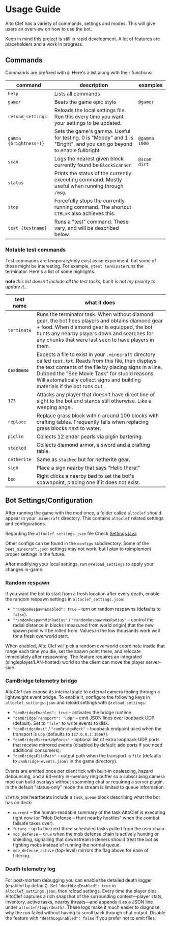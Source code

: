 # Usage Guide

Alto Clef has a variety of commands, settings and modes. This will give users an overview on how to use the bot.

Keep in mind this project is still in rapid development. A lot of features are placeholders and a work in progress.

## Commands

Commands are prefixed with `@`. Here's a list along with their functions:

| command                | description                                                                                                            | examples      |
|------------------------|------------------------------------------------------------------------------------------------------------------------|---------------|
| `help`                 | Lists all commands                                                                                                     |               |
| `gamer`                | Beats the game epic style                                                                                              | `@gamer`      |
| `reload_settings`      | Reloads the local settings file. Run this every time you want your settings to be updated.                             |               |
| `gamma {brightness=1}` | Sets the game's gamma. Useful for testing. 0 is "Moody" and 1 is "Bright", and you can go beyond to enable fullbright. | `@gamma 1000` |
| `scan`                 | Logs the nearest given block currently found be `BlockScanner`.                                                        | `@scan dirt`  |
| `status`               | Prints the status of the currently executing command. Mostly useful when running through `/msg`.                       |               |
| `stop`                 | Forcefully stops the currently running command. The shortcut `CTRL+K` also achieves this.                              |               |
| `test {testname}`      | Runs a "test" command. These vary, and will be described below.                                                        |               |


### Notable test commands

Test commands are temporary/only exist as an experiment, but some of these might be interesting.
For example, `@test terminate` runs the terminator.
Here's a list of some highlights.

**note** *this list doesn't include all the test tasks, but it is not my priority to update it...*

| test name   | what it does                                                                                                                                                                                                                                                                                         |
|-------------|------------------------------------------------------------------------------------------------------------------------------------------------------------------------------------------------------------------------------------------------------------------------------------------------------|
| `terminate` | Runs the terminator task. When without diamond gear, the bot flees players and obtains diamond gear + food. When diamond gear is equipped, the bot hunts any nearby players down and searches for any chunks that were last seen to have players in them.                                            |
| `deadmeme`  | Expects a file to exist in your `.minecraft` directory called `test.txt`. Reads from this file, then displays the text contents of the file by placing signs in a line. Dubbed the "Bee Movie Task" for stupid reasons. Will automatically collect signs and building materials if the bot runs out. |
| `173`       | Attacks any player that doesn't have direct line of sight to the bot and stands still otherwise. Like a weeping angel.                                                                                                                                                                               | 
| `replace`   | Replace grass block within around 100 blocks with crafting tables. Frequently fails when replacing grass blocks next to water.                                                                                                                                                                       |
| `piglin`    | Collects 12 ender pearls via piglin bartering.                                                                                                                                                                                                                                                       |
| `stacked`   | Collects diamond armor, a sword and a crafting table.                                                                                                                                                                                                                                                |
| `netherite` | Same as `stacked` but for netherite gear.                                                                                                                                                                                                                                                            |
| `sign`      | Place a sign nearby that says "Hello there!"                                                                                                                                                                                                                                                         |
| `bed`       | Right clicks a nearby bed to set the bot's spawnpoint, placing one if it does not exist.                                                                                                                                                                                                             |

## Bot Settings/Configuration

After running the game with the mod once, a folder called `altoclef` should appear in your `.minecraft` directory. This
contains `altoclef` related settings and configurations.

Regarding the `altoclef_settings.json` file
Check [Settings.java](https://github.com/MiranCZ/altoclef/blob/main/src/main/java/adris/altoclef/Settings.java)

Other configs can be found in the `configs` subdirectory. Some of the `beat_minecraft.json` settings may not work, but I plan to reimplement proper settings in the future.

After modifying your local settings, run `@reload_settings` to apply your changes in-game.

### Random respawn

If you want the bot to start from a fresh location after every death, enable the random respawn settings in `altoclef_settings.json`:

- `"randomRespawnEnabled": true` – turn on random respawns (defaults to `false`).
- `"randomRespawnMinRadius"` / `"randomRespawnMaxRadius"` – control the radial distance in blocks (measured from world origin) that the new spawn point will be rolled from. Values in the low thousands work well for a fresh overworld start.

When enabled, Alto Clef will pick a random overworld coordinate inside that range each time you die, set the spawn point there, and relocate immediately after respawning. The feature requires an integrated (singleplayer/LAN-hosted) world so the client can move the player server-side.

### CamBridge telemetry bridge

AltoClef can expose its internal state to external camera tooling through a lightweight event bridge. To enable it, configure the following keys in `altoclef_settings.json` and reload settings with `@reload_settings`:

- `"camBridgeEnabled": true` – activates the bridge runtime.
- `"camBridgeTransport": "udp"` – emit JSON lines over loopback UDP (default). Set to `"file"` to write events to disk.
- `"camBridgeHost"` / `"camBridgePort"` – loopback endpoint used when the transport is `udp` (defaults to `127.0.0.1:36667`).
- `"camBridgeMirrorUdpPorts"` – optional list of extra loopback UDP ports that receive mirrored events (disabled by default; add ports if you need additional consumers).
- `"camBridgeFilePath"` – output path when the transport is `file` (defaults to `cambridge-events.jsonl` in the game directory).

Events are emitted once per client tick with built-in coalescing, hazard debouncing, and a 64-entry in-memory ring buffer so a subscribing camera mod can build overlays without spamming chat or requiring a server plugin. In the default "status-only" mode the stream is limited to queue information.

`STATUS_NOW` heartbeats include a `task_queue` block describing what the bot has on deck:

- `current` – the human-readable summary of the task AltoClef is executing right now (or "Mob Defense – Hunt nearby hostiles" when the combat failsafe takes over).
- `future` – up to the next three scheduled tasks pulled from the user chain.
- `mob_defense` – `true` when the mob defense chain is actively hunting or shielding, signalling that downstream listeners should treat the bot as fighting mobs instead of running the normal queue.
- `mob_defense_active` (top-level) mirrors the flag above for ease of filtering.

### Death telemetry log

For post-mortem debugging you can enable the detailed death logger (enabled by default). Set `"deathLogEnabled": true` in `altoclef_settings.json`, then reload settings. Every time the player dies, AltoClef captures a rich snapshot of the surrounding context—player stats, inventory, active tasks, nearby threats—and appends it as a JSON line under `altoclef/logs/death/`. These logs make it much easier to diagnose why the run failed without having to scroll back through chat output. Disable the feature with `"deathLogEnabled": false` if you prefer not to emit files.